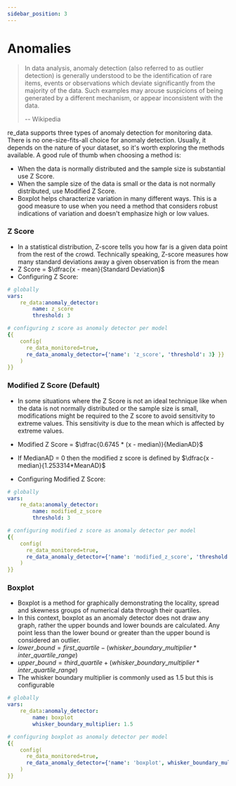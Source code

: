 ```yaml
---
sidebar_position: 3
---
```


# Anomalies

> In data analysis, anomaly detection (also referred to as outlier detection) is generally understood to be the
> identification of rare items, events or observations which deviate significantly from the majority of the data.
> Such examples may arouse suspicions of being generated by a different mechanism, or appear inconsistent with the data.
>
> -- Wikipedia

re_data supports three types of anomaly detection for monitoring data. There is no one-size-fits-all choice for anomaly detection. Usually, it depends on the nature of your dataset, so it's worth exploring the methods available.
A good rule of thumb when choosing a method is:
- When the data is normally distributed and the sample size is substantial use Z Score.
- When the sample size of the data is small or the data is not normally distributed, use Modified Z Score.
- Boxplot helps characterize variation in many different ways. This is a good measure to use when you need a method that considers robust indications of variation and doesn't emphasize high or low values.


### Z Score
- In a statistical distribution, Z-score tells you how far is a given data point from the rest of the crowd. Technically speaking, Z-score measures how many standard deviations away a given observation is from the mean   
- Z Score = $\dfrac{x - mean}{Standard Deviation}$
- Configuring Z Score:
```yaml
# globally
vars:
    re_data:anomaly_detector:
        name: z_score
        threshold: 3

# configuring z score as anomaly detector per model
{{
    config(
      re_data_monitored=true,
      re_data_anomaly_detector={'name': 'z_score', 'threshold': 3} }}
    )
}}

```


### Modified Z Score (Default)
- In some situations where the Z Score is not an ideal technique like when the data is not normally distributed or the sample size is small, modifications might be required to the Z score to avoid sensitivity to extreme values. This sensitivity is due to the mean which is affected by extreme values.

- Modified Z Score = $\dfrac{0.6745 * (x - median)}{MedianAD}$
- If MedianAD = 0 then the modified z score is defined by
$\dfrac{x - median}{1.253314*MeanAD}$
- Configuring Modified Z Score:
```yaml
# globally
vars:
    re_data:anomaly_detector:
        name: modified_z_score
        threshold: 3

# configuring modified z score as anomaly detector per model
{{
    config(
      re_data_monitored=true,
      re_data_anomaly_detector={'name': 'modified_z_score', 'threshold': 3} }}
    )
}}

```


### Boxplot
- Boxplot is a method for graphically demonstrating the locality, spread and skewness groups of numerical data through their quartiles.
- In this context, boxplot as an anomaly detector does not draw any graph, rather the upper bounds and lower bounds 
are calculated. Any point less than the lower bound or greater than the upper bound is considered an outlier.
- $lower\_bound = first\_quartile - (whisker\_boundary\_multiplier * inter\_quartile\_range)$
- $upper\_bound = third\_quartile + (whisker\_boundary\_multiplier * inter\_quartile\_range)$
- The whisker boundary multiplier is commonly used as 1.5 but this is configurable

```yaml
# globally
vars:
    re_data:anomaly_detector:
        name: boxplot
        whisker_boundary_multiplier: 1.5

# configuring boxplot as anomaly detector per model
{{
    config(
      re_data_monitored=true,
      re_data_anomaly_detector={'name': 'boxplot', whisker_boundary_multiplier: 1.5} }}
    )
}}

```